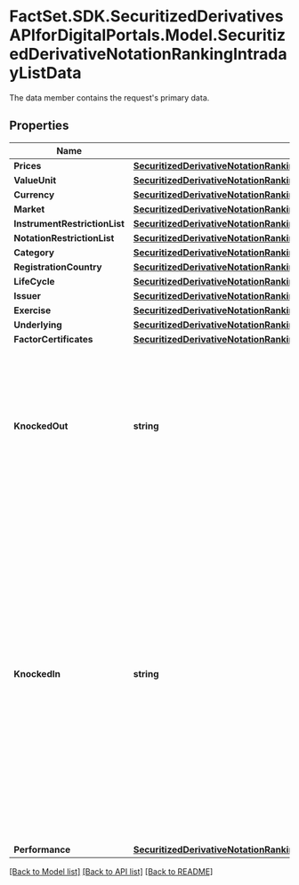 # FactSet.SDK.SecuritizedDerivativesAPIforDigitalPortals.Model.SecuritizedDerivativeNotationRankingIntradayListData
The data member contains the request's primary data.

## Properties

Name | Type | Description | Notes
------------ | ------------- | ------------- | -------------
**Prices** | [**SecuritizedDerivativeNotationRankingIntradayListDataPrices**](SecuritizedDerivativeNotationRankingIntradayListDataPrices.md) |  | [optional] 
**ValueUnit** | [**SecuritizedDerivativeNotationRankingIntradayListDataValueUnit**](SecuritizedDerivativeNotationRankingIntradayListDataValueUnit.md) |  | [optional] 
**Currency** | [**SecuritizedDerivativeNotationRankingIntradayListDataCurrency**](SecuritizedDerivativeNotationRankingIntradayListDataCurrency.md) |  | [optional] 
**Market** | [**SecuritizedDerivativeNotationRankingIntradayListDataMarket**](SecuritizedDerivativeNotationRankingIntradayListDataMarket.md) |  | 
**InstrumentRestrictionList** | [**SecuritizedDerivativeNotationRankingIntradayListDataInstrumentRestrictionList**](SecuritizedDerivativeNotationRankingIntradayListDataInstrumentRestrictionList.md) |  | [optional] 
**NotationRestrictionList** | [**SecuritizedDerivativeNotationRankingIntradayListDataNotationRestrictionList**](SecuritizedDerivativeNotationRankingIntradayListDataNotationRestrictionList.md) |  | [optional] 
**Category** | [**SecuritizedDerivativeNotationRankingIntradayListDataCategory**](SecuritizedDerivativeNotationRankingIntradayListDataCategory.md) |  | [optional] 
**RegistrationCountry** | [**SecuritizedDerivativeNotationRankingIntradayListDataRegistrationCountry**](SecuritizedDerivativeNotationRankingIntradayListDataRegistrationCountry.md) |  | [optional] 
**LifeCycle** | [**SecuritizedDerivativeNotationRankingIntradayListDataLifeCycle**](SecuritizedDerivativeNotationRankingIntradayListDataLifeCycle.md) |  | [optional] 
**Issuer** | [**SecuritizedDerivativeNotationRankingIntradayListDataIssuer**](SecuritizedDerivativeNotationRankingIntradayListDataIssuer.md) |  | [optional] 
**Exercise** | [**SecuritizedDerivativeNotationRankingIntradayListDataExercise**](SecuritizedDerivativeNotationRankingIntradayListDataExercise.md) |  | [optional] 
**Underlying** | [**SecuritizedDerivativeNotationRankingIntradayListDataUnderlying**](SecuritizedDerivativeNotationRankingIntradayListDataUnderlying.md) |  | [optional] 
**FactorCertificates** | [**SecuritizedDerivativeNotationRankingIntradayListDataFactorCertificates**](SecuritizedDerivativeNotationRankingIntradayListDataFactorCertificates.md) |  | [optional] 
**KnockedOut** | **string** | Specifies whether knocked-out securitized derivatives are included in the response. Particularly relevant for knock-out certificates. | [optional] [default to KnockedOutEnum.Exclude]
**KnockedIn** | **string** | Specifies whether knocked-in securitized derivatives are included in the response. Particularly relevant for bonus certificates but also for securitized derivatives that might have additional protection such as reverse convertible bonds, discount certificates, and capital-protection certificates. | [optional] [default to KnockedInEnum.Exclude]
**Performance** | [**SecuritizedDerivativeNotationRankingIntradayListDataPerformance**](SecuritizedDerivativeNotationRankingIntradayListDataPerformance.md) |  | [optional] 

[[Back to Model list]](../README.md#documentation-for-models) [[Back to API list]](../README.md#documentation-for-api-endpoints) [[Back to README]](../README.md)

